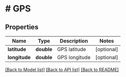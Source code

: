 # # GPS

## Properties

Name | Type | Description | Notes
------------ | ------------- | ------------- | -------------
**latitude** | **double** | GPS latitude | [optional]
**longitude** | **double** | GPS longitude | [optional]

[[Back to Model list]](../../README.md#models) [[Back to API list]](../../README.md#endpoints) [[Back to README]](../../README.md)
